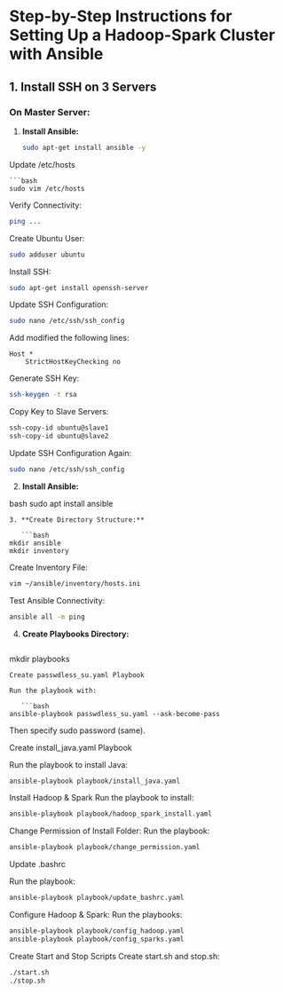 # Step-by-Step Instructions for Setting Up a Hadoop-Spark Cluster with Ansible

## 1. Install SSH on 3 Servers

### On Master Server:
1. **Install Ansible:**
   ```bash
   sudo apt-get install ansible -y
Update /etc/hosts
   ```
   ```bash
sudo vim /etc/hosts
   ```
Verify Connectivity:

   ```bash
ping ...
```
Create Ubuntu User:
   
   ```bash
sudo adduser ubuntu
```
Install SSH:
   
   ```bash
sudo apt-get install openssh-server
```
Update SSH Configuration:

   ```bash
sudo nano /etc/ssh/ssh_config
```
Add modified the following lines:
```
Host *
    StrictHostKeyChecking no
```
Generate SSH Key:
   ```bash
ssh-keygen -t rsa
```
Copy Key to Slave Servers:

   ```bash
ssh-copy-id ubuntu@slave1
ssh-copy-id ubuntu@slave2
```
Update SSH Configuration Again:

```bash
sudo nano /etc/ssh/ssh_config
```
2. **Install Ansible:**

bash
sudo apt install ansible
```
3. **Create Directory Structure:**

   ```bash
mkdir ansible
mkdir inventory
```
Create Inventory File:

   ```bash
vim ~/ansible/inventory/hosts.ini
```
Test Ansible Connectivity:

   ```bash
ansible all -m ping
```
4. **Create Playbooks Directory:**

   ```bash
mkdir playbooks
```
Create passwdless_su.yaml Playbook

Run the playbook with:

   ```bash
ansible-playbook passwdless_su.yaml --ask-become-pass
```
Then specify sudo password (same).

Create install_java.yaml Playbook

Run the playbook to install Java:

   ```bash
ansible-playbook playbook/install_java.yaml
```
Install Hadoop & Spark
Run the playbook to install:

   ```bash
ansible-playbook playbook/hadoop_spark_install.yaml
```
Change Permission of Install Folder:
Run the playbook:

   ```bash
ansible-playbook playbook/change_permission.yaml
```
Update .bashrc

Run the playbook:

   ```bash
ansible-playbook playbook/update_bashrc.yaml
```
Configure Hadoop & Spark:
Run the playbooks:

   ```bash
ansible-playbook playbook/config_hadoop.yaml
ansible-playbook playbook/config_sparks.yaml
```
Create Start and Stop Scripts
Create start.sh and stop.sh:

   ```bash
./start.sh
./stop.sh
```
